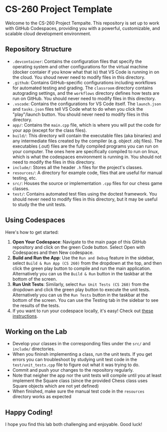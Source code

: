 # CS-260 Project Template

Welcome to the CS-260 Project Tempalte. This repository is set up to work with GitHub Codespaces, providing you with a powerful, customizable, and scalable cloud development environment.

## Repository Structure

- `.devcontainer`: Contains the configuration files that specify the operating system and other configurations for the virtual machine (docker contaier if you know what that is) that VS Code is running in on the cloud. You shoud never need to modify files in this directory.
- `.github`: Contains GitHub-specific configurations including workflows for automated testing and grading. The `classroom` directory contains autograding settings, and the `workflows` directory defines how tests are run on GitHub. You should never need to modify files in this directory.
- `.vscode`: Contains the configurations for VS Code itself. The `launch.json` and `tasks.json` files tell VS Code what to do when you click the "play"/launch button. You should never need to modify files in this directory.
- `app/`: Contains the `main.cpp` file, which is where you will put the code for your app (except for the class files).
- `build/`: This directory will contain the executable files (aka binaries) and any intermediate files created by the compiler (e.g. object .obj files). The executables (.out) files are the fully compiled programs you can run on your computer. The ones here are specifically compiled to run on linux, which is what the codespaces environment is running in. You should not need to modify the files in this directory.
- `include/`: Stores all the header `.h` files for the project's classes.
- `resources/`: A directory for example code, files that are useful for manual testing, etc.
- `src/`: Houses the source or implementation `.cpp` files for our chess game classes.
- `test/`: Contains automated test files using the doctest framework. You should never need to modify files in this directory, but it may be useful to study the the unit tests.

## Using Codespaces

Here's how to get started:

1. **Open Your Codespace**: Navigate to the main page of this GitHub repository and click on the green Code button. Select Open with Codespaces and then New codespace.
2. **Build and Run the App**: Use the `Run and Debug` feature in the sidebar, select `Build & Run App (CS 260)` from the dropdown at the top, and then click the green play button to compile and run the main application. Alternatively you can us the `Build & Run` button in the taskbar at the bottom of the screen.
3. **Run Unit Tests**: Similarly, select `Run Unit Tests (CS 260)` from the dropdown and click the green play button to execute the unit tests. Alternatively you can us the `Run Tests` button in the taskbar at the bottom of the screen. You can use the Testing tab in the sidebar to see the results of the tests.
4. If you want to run your codespace locally, it's easy! Check out [these instructions](https://docs.github.com/en/codespaces/developing-in-a-codespace/using-github-codespaces-in-visual-studio-code).

## Working on the Lab

- Develop your classes in the corresponding files under the `src/` and `include/` directories.
- When you fininsh implementing a class, run the unit tests. If you get errors you can troubleshoot by studying unit test code in the `test/unit_tests.cpp` file to figure out what it was trying to do.
- Commit and push your changes to the repository regularly.
- Note that neigher the app nor the unit tests will compile until you at least implement the Square class (since the provided Chess class uses Square objects which are not yet defined)
- When finished, make sure the manual test code in the `resources` directory works as expected


## Happy Coding!

I hope you find this lab both challenging and enjoyable. Good luck!

